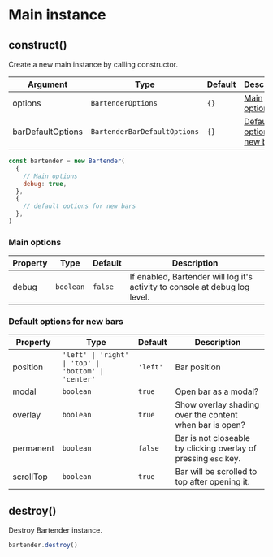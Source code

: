 # Main instance

## construct()

Create a new main instance by calling constructor.

| Argument          | Type                         | Default | Description                                                   |
| ----------------- | ---------------------------- | ------- | ------------------------------------------------------------- |
| options           | `BartenderOptions`           | `{}`    | [Main options](#main-options)                                 |
| barDefaultOptions | `BartenderBarDefaultOptions` | `{}`    | [Default options for new bars](#default-options-for-new-bars) |

```javascript
const bartender = new Bartender(
  {
    // Main options
    debug: true,
  },
  {
    // default options for new bars
  },
)
```

### Main options

| Property | Type      | Default | Description                                                                 |
| -------- | --------- | ------- | --------------------------------------------------------------------------- |
| debug    | `boolean` | `false` | If enabled, Bartender will log it's activity to console at debug log level. |

### Default options for new bars

| Property  | Type                                                 | Default  | Description                                                     |
| --------- | ---------------------------------------------------- | -------- | --------------------------------------------------------------- |
| position  | `'left' \| 'right' \| 'top' \| 'bottom' \| 'center'` | `'left'` | Bar position                                                    |
| modal     | `boolean`                                            | `true`   | Open bar as a modal?                                            |
| overlay   | `boolean`                                            | `true`   | Show overlay shading over the content when bar is open?         |
| permanent | `boolean`                                            | `false`  | Bar is not closeable by clicking overlay of pressing `esc` key. |
| scrollTop | `boolean`                                            | `true`   | Bar will be scrolled to top after opening it.                   |

## destroy()

Destroy Bartender instance.

```javascript
bartender.destroy()
```
